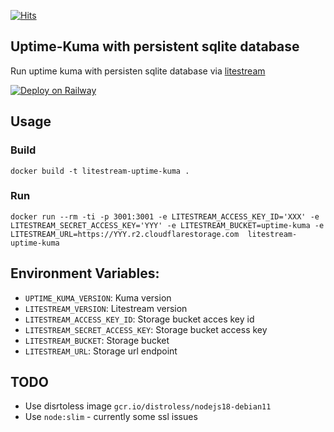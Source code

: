 [![Hits](https://hits.seeyoufarm.com/api/count/incr/badge.svg?url=https%3A%2F%2Fgithub.com%2Ffluential%2Flitestream-uptime-kuma%2F&count_bg=%2379C83D&title_bg=%23555555&icon=github.svg&icon_color=%23E7E7E7&title=hits&edge_flat=false)](https://hits.seeyoufarm.com)

## Uptime-Kuma with persistent sqlite database

Run uptime kuma with persisten sqlite database via [litestream](https://litestream.io)

[![Deploy on Railway](https://railway.app/button.svg)](https://railway.app/new/template/UfDasl?referralCode=373)

## Usage

### Build

```
docker build -t litestream-uptime-kuma .
```

### Run
```
docker run --rm -ti -p 3001:3001 -e LITESTREAM_ACCESS_KEY_ID='XXX' -e LITESTREAM_SECRET_ACCESS_KEY='YYY' -e LITESTREAM_BUCKET=uptime-kuma -e LITESTREAM_URL=https://YYY.r2.cloudflarestorage.com  litestream-uptime-kuma
```

## Environment Variables:
  - `UPTIME_KUMA_VERSION`: Kuma version
  - `LITESTREAM_VERSION`: Litestream version
  - `LITESTREAM_ACCESS_KEY_ID`: Storage bucket acces key id
  - `LITESTREAM_SECRET_ACCESS_KEY`: Storage bucket access key
  - `LITESTREAM_BUCKET`: Storage bucket
  - `LITESTREAM_URL`: Storage url endpoint

## TODO
- Use disrtoless image  `gcr.io/distroless/nodejs18-debian11`
- Use `node:slim` - currently some ssl issues
